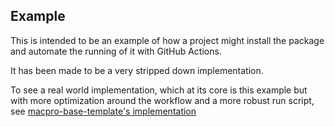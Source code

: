 ## Example

This is intended to be an example of how a project might install the package and automate the running of it with GitHub Actions.

It has been made to be a very stripped down implementation.

To see a real world implementation, which at its core is this example but with more optimization around the workflow and a more robust run script, see [macpro-base-template's implementation](REPLACEME)
